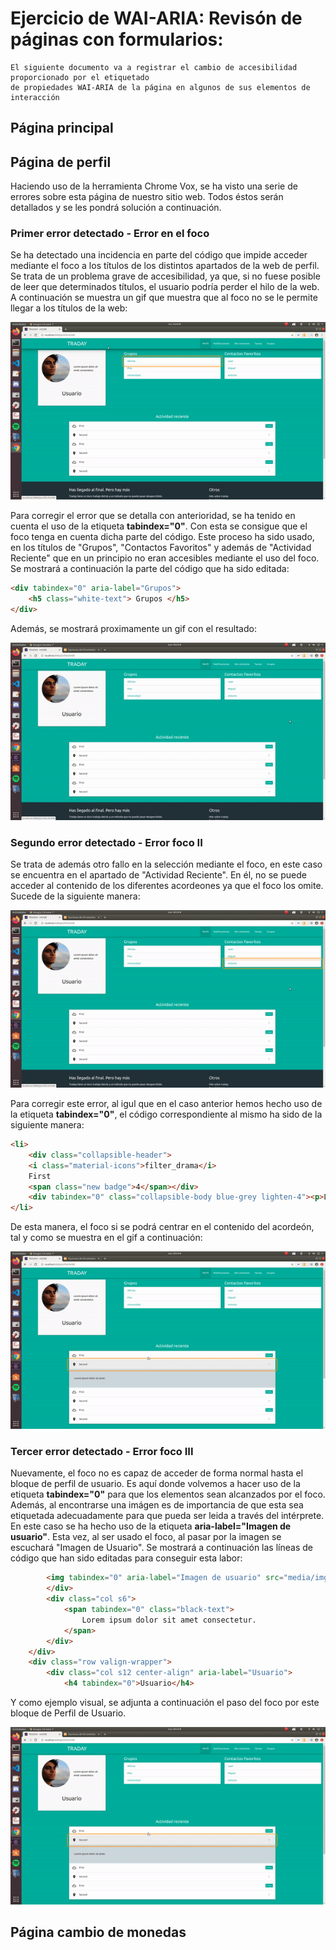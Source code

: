 # Ejercicio de WAI-ARIA: Revisón de páginas con formularios:
    El siguiente documento va a registrar el cambio de accesibilidad proporcionado por el etiquetado
    de propiedades WAI-ARIA de la página en algunos de sus elementos de interacción 

## Página principal

## Página de perfil

Haciendo uso de la herramienta Chrome Vox, se ha visto una serie de errores sobre esta página de nuestro sitio web. Todos éstos serán detallados y se les pondrá solución a continuación.

### Primer error detectado - Error en el foco

Se ha detectado una incidencia en parte del código que impide acceder mediante el foco a los títulos de los distintos apartados de la web de perfil. Se trata de un problema grave de accesibilidad, ya que, si no fuese posible de leer que determinados títulos, el usuario podría perder el hilo de la web.
A continuación se muestra un gif que muestra que al foco no se le permite llegar a los títulos de la web:

![gif-1](../public/media/img/gif1.gif)

Para corregir el error que se detalla con anterioridad, se ha tenido en cuenta el uso de la etiqueta **tabindex="0"**. Con esta se consigue que el foco tenga en cuenta dicha parte del código. Este proceso ha sido usado, en los títulos de "Grupos", "Contactos Favoritos" y además de "Actividad Reciente" que en un principio no eran accesibles mediante el uso del foco. Se mostrará a continuación  la parte del código que ha sido editada:

```html
<div tabindex="0" aria-label="Grupos">
    <h5 class="white-text"> Grupos </h5>
</div>
```

Además, se mostrará proximamente un gif con el resultado:

![gif-2](../public/media/img/gif2.gif)


### Segundo error detectado - Error foco II

Se trata de además otro fallo en la selección mediante el foco, en este caso se encuentra en el apartado de "Actividad Reciente". En él, no se puede acceder al contenido de los diferentes acordeones ya que el foco los omite. Sucede de la siguiente manera: 

![gif-3](../public/media/img/gif3.gif)

Para corregir este error, al igul que en el caso anterior hemos hecho uso de la etiqueta **tabindex="0"**, el código correspondiente al mismo ha sido de la siguiente manera:

```html
<li>
    <div class="collapsible-header">
    <i class="material-icons">filter_drama</i>
    First
    <span class="new badge">4</span></div>
    <div tabindex="0" class="collapsible-body blue-grey lighten-4"><p>Lorem ipsum dolor sit amet.</p></div>
</li>
```
De esta manera, el foco si se podrá centrar en el contenido del acordeón, tal y como se muestra en el gif a continuación:

![gif-4](../public/media/img/gif4.gif)

### Tercer error detectado - Error foco III

Nuevamente, el foco no es capaz de acceder de forma normal hasta el bloque de perfil de usuario. Es aquí donde volvemos a hacer uso de la etiqueta **tabindex="0"** para que los elementos sean alcanzados por el foco. Además, al encontrarse una imágen es de importancia de que esta sea etiquetada adecuadamente para que pueda ser leida a través del intérprete. En este caso se ha hecho uso de la etiqueta **aria-label="Imagen de usuario"**. Esta vez, al ser usado el foco, al pasar por la imagen se escuchará "Imagen de Usuario". Se mostrará a continuación las líneas de código que han sido editadas para conseguir esta labor: 

```html
        <img tabindex="0" aria-label="Imagen de usuario" src="media/img/equipo1.jfif" alt="" class="circle responsive-img"> <!-- notice the "circle" class-->
        </div>
        <div class="col s6">
            <span tabindex="0" class="black-text">
                Lorem ipsum dolor sit amet consectetur.
            </span>
        </div>
    </div>
    <div class="row valign-wrapper">
        <div class="col s12 center-align" aria-label="Usuario">
            <h4 tabindex="0">Usuario</h4>
```

Y como ejemplo visual, se adjunta a continuación el paso del foco por este bloque de Perfil de Usuario.

![gif-5](../public/media/img/gif5.gif)


## Página cambio de monedas

